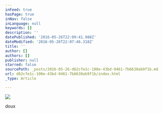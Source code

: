 ```yaml
---
inFeed: true
hasPage: true
inNav: false
inLanguage: null
keywords: []
description: ''
datePublished: '2016-05-26T22:09:41.988Z'
dateModified: '2016-05-26T22:07:46.318Z'
title: ''
author: []
authors: []
publisher: null
starred: false
sourcePath: _posts/2016-05-26-d62cfe1c-100e-43bd-9461-7b6630ab9f1b.md
url: d62cfe1c-100e-43bd-9461-7b6630ab9f1b/index.html
_type: Article

---
```

![](https://the-grid-user-content.s3-us-west-2.amazonaws.com/5bfaaa24-8bae-4c7d-9896-d14af3126067.jpg)

doux